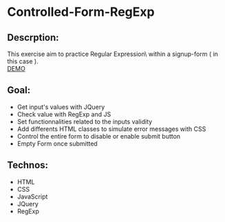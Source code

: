 # Controlled-Form-RegExp
## Descrption:
This exercise aim to practice Regular Expression\ within a signup-form ( in this case ).\
[DEMO](https://laurelinep.github.io/Controlled-Form-RegEx/)

## Goal:
+ Get input's values with JQuery
+ Check value with RegExp and JS
+ Set functionnalities related to the inputs validity
+ Add differents HTML classes to simulate error messages with CSS
+ Control the entire form to disable or enable submit button
+ Empty Form once submitted

## Technos:
+ HTML
+ CSS
+ JavaScript
+ JQuery
+ RegExp
